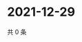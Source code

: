 # 2021-12-29

共 0 条

<!-- BEGIN WEIBO -->
<!-- 最后更新时间 Wed Dec 29 2021 06:00:56 GMT+0800 (China Standard Time) -->

<!-- END WEIBO -->
